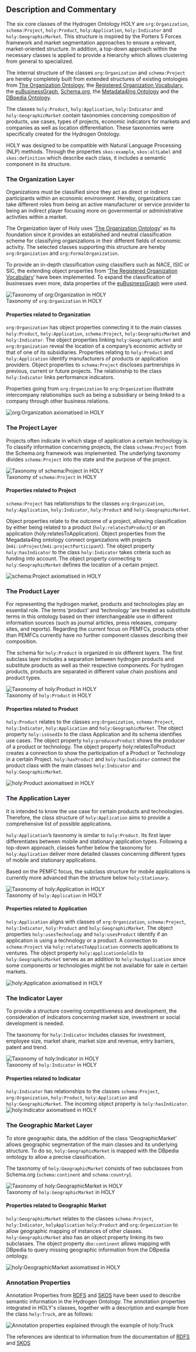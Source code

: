 ## Description and Commentary

The six core classes of the Hydrogen Ontology HOLY are `org:Organization`, `schema:Project`, `holy:Product`, `holy:Application`, `holy:Indicator` and `holy:GeographicMarket`. This structure is inspired by the Porters 5 Forces framework and market segmentation approaches to ensure a relevant, market-oriented structure. In addition, a top-down approach within the necessary classes is applied to provide a hierarchy which allows clustering from general to specialized.

The internal structure of the classes `org:Organization` and `schema:Project` are hereby completely built from extended structures of existing ontologies from [The Organization Ontology](http://www.w3.org/ns/org), the [Registered Organization Vocabulary](http://www.w3.org/ns/regorg), the [euBusinessGraph](http://data.businessgraph.io/ontology), [Schema.org](http://data.businessgraph.io/ontology), the [Metadata4Ing Ontology](https://w3id.org/nfdi4ing/metadata4ing/1.0.0/) and the [DBpedia Ontology](http://dbpedia.org/ontology/).

The classes `holy:Product`, `holy:Application`, `holy:Indicator` and `holy:GeographicMarket` contain taxonomies concerning composition of products, use cases, types of projects, economic indicators for markets and companies as well as location differentiation. These taxonomies were specifically created for the Hydrogen Ontology.

HOLY was designed to be compatible with Natural Language Processing (NLP) methods. Through the properties `skos:example`, `skos:altLabel` and `skos:definition` which describe each class, it includes a semantic component in its structure.

### The Organization Layer

Organizations must be classified since they act as direct or indirect participants within an economic environment. Hereby, organizations can take different roles from being an active manufacturer or service provider to being an indirect player focusing more on governmental or administrative activities within a market.

The Organization layer of Holy uses ‘[The Organization Ontology](http://www.w3.org/ns/org)’ as its foundation since it provides an established and neutral classification scheme for classifying organizations in their different fields of economic activity. The selected classes supporting this structure are hereby `org:Organization` and `org:FormalOrganization`.

To provide an in-depth classification using classifiers such as NACE, ISIC or SIC, the extending object properties from ‘[The Registered Organization Vocabulary](https://www.w3.org/ns/regorg#)’ have been implemented. To expand the classification of businesses even more, data properties of the [euBusinessGraph](https://raw.githubusercontent.com/euBusinessGraph/eubg-data/master/model/ebg-ontology.ttl) were used.

![Taxonomy of org:Organization in HOLY](../visualizations/Organization_ClassStructure.png "Organization Structure")  
Taxonomy of `org:Organization` in HOLY

#### Properties related to Organization

`org:Organization` has object properties connecting it to the main classes `holy:Product`, `holy:Application`, `schema:Project`, `holy:GeographicMarket` and `holy:Indicator`. The object properties linking `holy:GeographicMarket` and `org:Organization` reveal the location of a company’s economic activity or that of one of its subsidiaries. Properties relating to `holy:Product` and `holy:Application` identify manufacturers of products or application providers. Object properties to `schema:Project` discloses partnerships in previous, current or future projects. The relationship to the class `holy:Indicator` links performance indicators.

Properties going from `org:Organization` to `org:Organization` illustrate intercompany relationships such as being a subsidiary or being linked to a company through other business relations.

![org:Organization axiomatised in HOLY](../visualizations/Organization_Properties.png "Organization Schema")  

### The Project Layer

Projects often indicate in which stage of application a certain technology is. To classify information concerning projects, the class `schema:Project` from the Schema.org framework was implemented. The underlying taxonomy divides `schema:Project` into the state and the purpose of the project.

![Taxonomy of schema:Project in HOLY](../visualizations/Project_ClassStructure.png "Project Structure")  
Taxonomy of `schema:Project` in HOLY

#### Properties related to Project

`schema:Project` has relationships to the classes `org:Organization`, `holy:Application`, `holy:Indicator`, `holy:Product` and `holy:GeographicMarket`.

Object properties relate to the outcome of a project, allowing classification by either being related to a product (`holy:relatesToProduct`) or an application (holy:relatesToApplication). Object properties from the Megadata4Ing ontology connect organizations with projects (`m4i:inProject`/`m4i:projectParticipant`). The object property `holy:hasIndicator` to the class `holy:Indicator` takes criteria such as funding into account. The object property connecting to `holy:GeographicMarket` defines the location of a certain project.

![schema:Project axiomatised in HOLY](../visualizations/Project_Properties.png "Project Schema")  

### The Product Layer

For representing the hydrogen market, products and technologies play an essential role. The terms ‘product’ and ‘technology 'are treated as substitute terms in this ontology based on their interchangeable use in different information sources (such as journal articles, press releases, company sites, and reports). Regarding the current focus on PEMFCs, products other than PEMFCs currently have no further component classes describing their composition.

The schema for `holy:Product` is organized in six different layers. The first subclass layer includes a separation between hydrogen products and substitute products as well as their respective components. For hydrogen products, products are separated in different value chain positions and product types.

![Taxonomy of holy:Product in HOLY](../visualizations/Product_ClassStructure.png "Product Structure")  
Taxonomy of `holy:Product` in HOLY

#### Properties related to Product

`holy:Product` relates to the classes `org:Organization`, `schema:Project`, `holy:Indicator`, `holy:Application` and `holy:GeographicMarket`. The object property `holy:isUsedIn` to the class Application and its schema identifies use cases. The object property `holy:producesProduct` shows the producer of a product or technology. The object property holy:relatesToProduct creates a connection to show the participation of a Product or Technology in a certain Project. `holy:hasProduct` and `holy:hasIndicator` connect the product class with the main classes `holy:Indicator` and `holy:GeographicMarket`.

![holy:Product axiomatised in HOLY](../visualizations/Product_Properties.png "Product Schema")

### The Application Layer

It is intended to know the use case for certain products and technologies. Therefore, the class structure of `holy:Application` aims to provide a comprehensive list of possible applications.

`holy:Application`’s taxonomy is similar to `holy:Product`. Its first layer differentiates between mobile and stationary application types. Following a top-down approach, classes further below the taxonomy for `holy:Application` deliver more detailed classes concerning different types of mobile and stationary applications.

Based on the PEMFC focus, the subclass structure for mobile applications is currently more advanced than the structure below `holy:Stationary`.

![Taxonomy of holy:Application in HOLY](../visualizations/Application_ClassStructure.png "Application")  
Taxonomy of `holy:Application` in HOLY

#### Properties related to Application

`holy:Application` aligns with classes of `org:Organization`, `schema:Project`, `holy:Indicator`, `holy:Product` and `holy:GeographicMarket`. The object properties `holy:usesTechnology` and `holy:usesProduct` identify if an application is using a technology or a product. A connection to `schema:Project` via `holy:relatesToApplication` connects applications to ventures. The object property `holy:applicationSoldIn` to `holy:GeographicMarket` serves as an addition to `holy:hasApplication` since some components or technologies might be not available for sale in certain markets.

![holy:Application axiomatised in HOLY](../visualizations/Application_Properties.png "Application Schema")

### The Indicator Layer

To provide a structure covering competitiveness and development, the consideration of indicators concerning market size, investment or social development is needed.

The taxonomy for `holy:Indicator` includes classes for investment, employee size, market share, market size and revenue, entry barriers, patent and trend.

![Taxonomy of holy:Indicator in HOLY](../visualizations/Indicator_ClassStructure.png "Indicator Class")  
Taxonomy of `holy:Indicator` in HOLY

#### Properties related to Indicator

`holy:Indicator` has relationships to the classes `schema:Project`, `org:Organization`, `holy:Product`, `holy:Application` and `holy:GeographicMarket`. The incoming object property is `holy:hasIndicator`.
![holy:Indicator axiomatised in HOLY](../visualizations/indicator_Properties.png "Indicator Schema")

### The Geographic Market Layer

To store geographic data, the addition of the class ‘GeographicMarket’ allows geographic segmentation of the main classes and its underlying structure. To do so, `holy:GeographicMarket` is mapped with the DBpedia ontology to allow a precise classification.

The taxonomy of `holy:GeographicMarket` consists of two subclasses from Schema.org (`schema:continent` and `schema:country`).

![Taxonomy of holy:GeographicMarket in HOLY](../visualizations/GeographicMarket_ClassStructure.png)  
Taxonomy of `holy:GeographicMarket` in HOLY

#### Properties related to Geographic Market

`holy:GeographicMarket` relates to the classes `schema:Project`, `holy:Indicator`, `holyApplication` `holy:Product` and `org:Organization` to allow geographic mapping of instances of other classes. `holy:GeographicMarket` also has an object property linking its two subclasses. The object property `dbo:continent` allows mapping with DBpedia to query missing geographic information from the DBpedia ontology.

![holy:GeographicMarket axiomatised in HOLY](../visualizations/GeographicMarket_Properties.png "GeographicMarket Schema")

### Annotation Properties

Annotation Properties from [RDFS](https://www.w3.org/TR/rdf-schema/#ch_label) and [SKOS](https://www.w3.org/TR/skos-reference/#labels) have been used to describe semantic information in the Hydrogen Ontology. The annotation properties integrated in HOLY's classes, together with a description and example from the class `holy:Truck`, are as follows:

![Annotation properties explained through the example of holy:Truck](../visualizations/AnnotationProperties.png)  

The references are identical to information from the documentation of [RDFS](https://www.w3.org/TR/rdf-schema/#ch_label) and [SKOS](https://www.w3.org/TR/skos-reference/#labels)